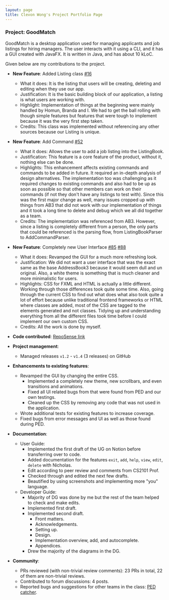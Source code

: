```yaml
---
layout: page
title: Clevon Wong's Project Portfolio Page
---
```


### Project: GoodMatch

GoodMatch is a desktop application used for managing applicants and job listings for hiring managers. The user interacts with it using a CLI, and it has a GUI created with JavaFX. It is written in Java, and has about 10 kLoC.

Given below are my contributions to the project.

* **New Feature**: Added Listing class [#16](https://github.com/AY2223S2-CS2103T-W14-3/tp/pull/16)

  * What it does: It is the listing that users will be creating, deleting and editing when they use our app.
  * Justification: It is the basic building block of our application, a listing is what users are working with.
  * Highlight: Implementation of things at the beginning were mainly handled by Homun, Branda and I. We had to get the ball rolling with though simple features but features that were tough to implement because it was the very first step taken.
  * Credits: This class was implemented without referencing any other sources because our Listing is unique.

* **New Feature**: Add Command [#52](https://github.com/AY2223S2-CS2103T-W14-3/tp/pull/52)

    * What it does: Allows the user to add a job listing into the ListingBook.
    * Justification: This feature is a core feature of the product, without it, nothing else can be done.
    * Highlights: This enhancement affects existing commands and commands to be added in future. It required an in-depth analysis of design alternatives. The implementation too was challenging as it required changes to existing commands and also had to be up as soon as possible so that other members can work on their commands (if not they don't have any listings to test with). Since this was the first major change as well, many issues cropped up with things from AB3 that did not work with our implementation of things and it took a long time to delete and debug which we all did together as a team.
    * Credits: The implementation was referenced from AB3. However, since a listing is completely different from a person, the only parts that could be referenced is the parsing flow, from ListingBookParser to AddCommandParser.
    
* **New Feature**: Completely new User Interface [#85](https://github.com/AY2223S2-CS2103T-W14-3/tp/pull/85) [#88](https://github.com/AY2223S2-CS2103T-W14-3/tp/pull/88)

  * What it does: Revamped the GUI for a much more refreshing look.
  * Justification: We did not want a user interface that was the exact same as the base AddressBook3 because it would seem dull and un original. Also, a white theme is something that is much cleaner and more minimalistic for users.
  * Highlights: CSS for FXML and HTML is actually a little different. Working through those differences took quite some time. Also, going through the current CSS to find out what does what also took quite a lot of effort because unlike traditional frontend frameworks or HTML where classes are added, most of the CSS are tagged to the elements generated and not classes. Tidying up and understanding everything from all the different files took time before I could implement our own custom CSS.
  * Credits: All the work is done by myself. 

* **Code contributed**: [RepoSense link](https://nus-cs2103-ay2223s2.github.io/tp-dashboard/?search=clevon-w&breakdown=true)

* **Project management**:

    * Managed releases `v1.2` - `v1.4` (3 releases) on GitHub

* **Enhancements to existing features**:

    * Revamped the GUI by changing the entire CSS.
      * Implemented a completely new theme, new scrollbars, and even transitions and animations.
      * Fixed all UI related bugs from that were found from PED and our own testings.
      * Cleaned up the CSS by removing any code that was not used in the application.
    * Wrote additional tests for existing features to increase coverage.
    * Fixed bugs from error messages and UI as well as those found during PED.

* **Documentation**:

    * User Guide:
      * Implemented the first draft of the UG on Notion before transferring over to code.
      * Added documentation for the features `exit`, `add`, `help`, `view`, `edit`, `delete` with Nicholas.
      * Edit according to peer review and comments from CS2101 Prof.
      * Checked through and edited the next few drafts.
      * Beautified by using screenshots and implementing more "you" language.
    * Developer Guide:
      * Majority of DG was done by me but the rest of the team helped to check and make edits.
      * Implemented first draft.
      * Implemented second draft.
        * Front matters.
        * Acknowledgements.
        * Setting up.
        * Design.
        * Implementation overview, add, and autocomplete.
        * Appendices.
      * Drew the majority of the diagrams in the DG.

* **Community**:

    * PRs reviewed (with non-trivial review comments): 23 PRs in total, 22 of them are non-trivial reviews.
    * Contributed to forum discussions: 4 posts.
    * Reported bugs and suggestions for other teams in the class: [PED catcher](https://github.com/clevon-w/ped/issues).

